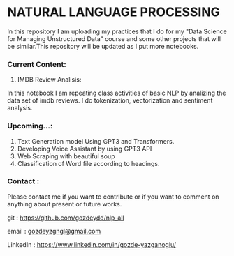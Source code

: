# NATURAL LANGUAGE PROCESSING  

In this repository I am uploading my practices that I do for my "Data Science for Managing Unstructured Data" course and some other projects that will be similar.This repository will be updated as I put more notebooks.

### Current Content:

  1. IMDB Review Analisis:

In this notebook I am repeating class activities of basic NLP by analizing the data set of imdb reviews. I do tokenization, vectorization and sentiment analysis.


 ### Upcoming...:
  
  1. Text Generation model Using GPT3 and Transformers.
  2. Developing Voice Assistant by using GPT3 API
  3. Web Scraping with beautiful soup
  4. Classification of Word file according to headings.  



  ### Contact : 
  
  Please contact me if you want to contribute or if you want to comment on anything about present or future works.


git : https://github.com/gozdeydd/nlp_all

email : gozdeyzgngl@gmail.com

LinkedIn : https://www.linkedin.com/in/gozde-yazganoglu/
